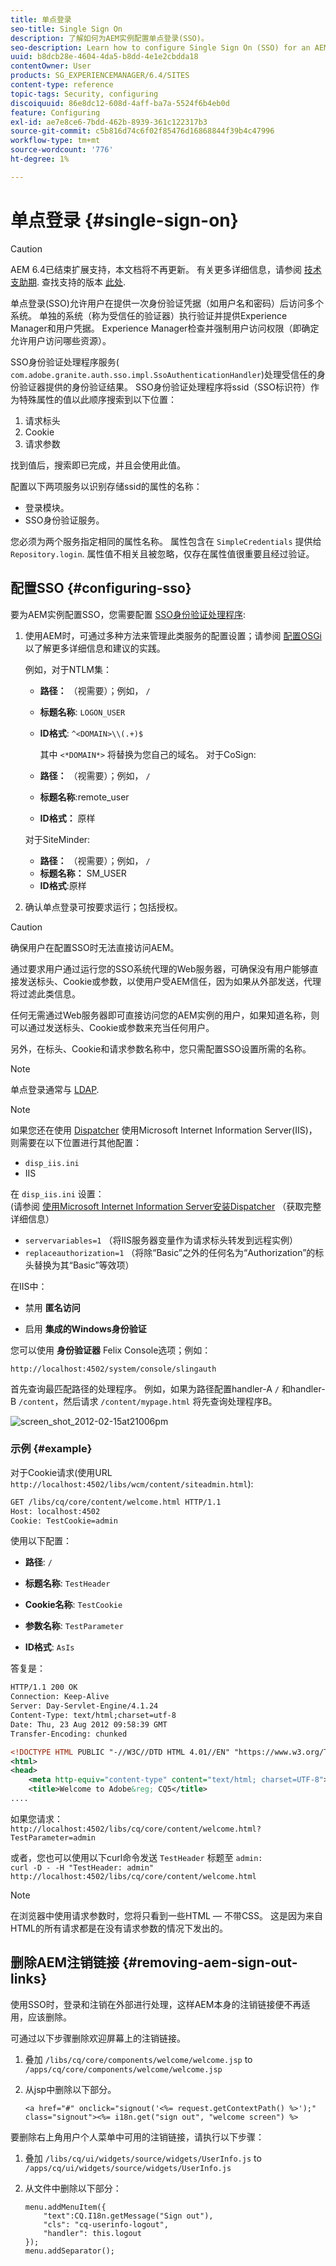 ```yaml
---
title: 单点登录
seo-title: Single Sign On
description: 了解如何为AEM实例配置单点登录(SSO)。
seo-description: Learn how to configure Single Sign On (SSO) for an AEM instance.
uuid: b8dcb28e-4604-4da5-b8dd-4e1e2cbdda18
contentOwner: User
products: SG_EXPERIENCEMANAGER/6.4/SITES
content-type: reference
topic-tags: Security, configuring
discoiquuid: 86e8dc12-608d-4aff-ba7a-5524f6b4eb0d
feature: Configuring
exl-id: ae7e8ce6-7bdd-462b-8939-361c122317b3
source-git-commit: c5b816d74c6f02f85476d16868844f39b4c47996
workflow-type: tm+mt
source-wordcount: '776'
ht-degree: 1%

---
```


# 单点登录 {#single-sign-on}

>[!CAUTION]
>
>AEM 6.4已结束扩展支持，本文档将不再更新。 有关更多详细信息，请参阅 [技术支助期](https://helpx.adobe.com/cn/support/programs/eol-matrix.html). 查找支持的版本 [此处](https://experienceleague.adobe.com/docs/).

单点登录(SSO)允许用户在提供一次身份验证凭据（如用户名和密码）后访问多个系统。 单独的系统（称为受信任的验证器）执行验证并提供Experience Manager和用户凭据。 Experience Manager检查并强制用户访问权限（即确定允许用户访问哪些资源）。

SSO身份验证处理程序服务( `com.adobe.granite.auth.sso.impl.SsoAuthenticationHandler`)处理受信任的身份验证器提供的身份验证结果。 SSO身份验证处理程序将ssid（SSO标识符）作为特殊属性的值以此顺序搜索到以下位置：

1. 请求标头
1. Cookie
1. 请求参数

找到值后，搜索即已完成，并且会使用此值。

配置以下两项服务以识别存储ssid的属性的名称：

* 登录模块。
* SSO身份验证服务。

您必须为两个服务指定相同的属性名称。 属性包含在 `SimpleCredentials` 提供给 `Repository.login`. 属性值不相关且被忽略，仅存在属性值很重要且经过验证。

## 配置SSO {#configuring-sso}

要为AEM实例配置SSO，您需要配置 [SSO身份验证处理程序](/help/sites-deploying/osgi-configuration-settings.md#adobegranitessoauthenticationhandler):

1. 使用AEM时，可通过多种方法来管理此类服务的配置设置；请参阅 [配置OSGi](/help/sites-deploying/configuring-osgi.md) 以了解更多详细信息和建议的实践。

   例如，对于NTLM集：

   * **路径：** （视需要）；例如， `/`
   * **标题名称**: `LOGON_USER`
   * **ID格式**: `^<DOMAIN>\\(.+)$`

      其中 `<*DOMAIN*>` 将替换为您自己的域名。
   对于CoSign:

   * **路径：** （视需要）；例如， `/`
   * **标题名称**:remote_user
   * **ID格式：** 原样

   对于SiteMinder:

   * **路径：** （视需要）；例如， `/`
   * **标题名称：** SM_USER
   * **ID格式**:原样



1. 确认单点登录可按要求运行；包括授权。

>[!CAUTION]
>
>确保用户在配置SSO时无法直接访问AEM。
>
>通过要求用户通过运行您的SSO系统代理的Web服务器，可确保没有用户能够直接发送标头、Cookie或参数，以使用户受AEM信任，因为如果从外部发送，代理将过滤此类信息。
>
>任何无需通过Web服务器即可直接访问您的AEM实例的用户，如果知道名称，则可以通过发送标头、Cookie或参数来充当任何用户。
>
>另外，在标头、Cookie和请求参数名称中，您只需配置SSO设置所需的名称。

>[!NOTE]
>
>单点登录通常与 [LDAP](/help/sites-administering/ldap-config.md).

>[!NOTE]
>
>如果您还在使用 [Dispatcher](https://helpx.adobe.com/experience-manager/dispatcher/using/dispatcher.html) 使用Microsoft Internet Information Server(IIS)，则需要在以下位置进行其他配置：
>
>* `disp_iis.ini`
>* IIS
>
>在 `disp_iis.ini` 设置：\
>(请参阅 [使用Microsoft Internet Information Server安装Dispatcher](https://helpx.adobe.com/experience-manager/dispatcher/using/dispatcher-install.html#microsoft-internet-information-server) （获取完整详细信息）
>
>* `servervariables=1` （将IIS服务器变量作为请求标头转发到远程实例）
>* `replaceauthorization=1` （将除“Basic”之外的任何名为“Authorization”的标头替换为其“Basic”等效项）
>
>在IIS中：
>
>* 禁用 **匿名访问**
>
>* 启用 **集成的Windows身份验证**
>


您可以使用 **身份验证器** Felix Console选项；例如：

`http://localhost:4502/system/console/slingauth`

首先查询最匹配路径的处理程序。 例如，如果为路径配置handler-A `/` 和handler-B `/content`，然后请求 `/content/mypage.html` 将先查询处理程序B。

![screen_shot_2012-02-15at21006pm](assets/screen_shot_2012-02-15at21006pm.png)

### 示例 {#example}

对于Cookie请求(使用URL `http://localhost:4502/libs/wcm/content/siteadmin.html`):

```xml
GET /libs/cq/core/content/welcome.html HTTP/1.1
Host: localhost:4502
Cookie: TestCookie=admin
```

使用以下配置：

* **路径**: `/`

* **标题名称**: `TestHeader`

* **Cookie名称**: `TestCookie`

* **参数名称**: `TestParameter`

* **ID格式**: `AsIs`

答复是：

```xml
HTTP/1.1 200 OK
Connection: Keep-Alive
Server: Day-Servlet-Engine/4.1.24 
Content-Type: text/html;charset=utf-8
Date: Thu, 23 Aug 2012 09:58:39 GMT
Transfer-Encoding: chunked

<!DOCTYPE HTML PUBLIC "-//W3C//DTD HTML 4.01//EN" "https://www.w3.org/TR/html4/strict.dtd">
<html>
<head>
    <meta http-equiv="content-type" content="text/html; charset=UTF-8">
    <title>Welcome to Adobe&reg; CQ5</title>
....
```

如果您请求：\
`http://localhost:4502/libs/cq/core/content/welcome.html?TestParameter=admin`

或者，您也可以使用以下curl命令发送 `TestHeader` 标题至 `admin:`\
`curl -D - -H "TestHeader: admin" http://localhost:4502/libs/cq/core/content/welcome.html`

>[!NOTE]
>
>在浏览器中使用请求参数时，您将只看到一些HTML — 不带CSS。 这是因为来自HTML的所有请求都是在没有请求参数的情况下发出的。

## 删除AEM注销链接 {#removing-aem-sign-out-links}

使用SSO时，登录和注销在外部进行处理，这样AEM本身的注销链接便不再适用，应该删除。

可通过以下步骤删除欢迎屏幕上的注销链接。

1. 叠加 `/libs/cq/core/components/welcome/welcome.jsp` to `/apps/cq/core/components/welcome/welcome.jsp`
1. 从jsp中删除以下部分。

   `<a href="#" onclick="signout('<%= request.getContextPath() %>');" class="signout"><%= i18n.get("sign out", "welcome screen") %>`

要删除右上角用户个人菜单中可用的注销链接，请执行以下步骤：

1. 叠加 `/libs/cq/ui/widgets/source/widgets/UserInfo.js` to `/apps/cq/ui/widgets/source/widgets/UserInfo.js`

1. 从文件中删除以下部分：

   ```
   menu.addMenuItem({
       "text":CQ.I18n.getMessage("Sign out"),
       "cls": "cq-userinfo-logout",
       "handler": this.logout
   });
   menu.addSeparator();
   ```
